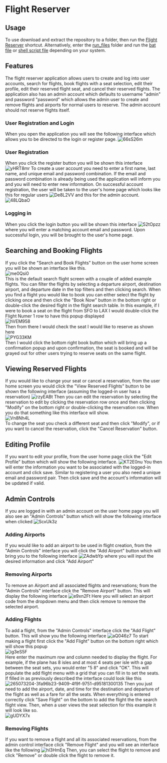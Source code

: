 # **Flight Reserver**

## **Usage**

To use download and extract the repository to a folder, then run the [Flight Reserver](https://github.com/mrmaxwellm9/Flight-Reserver/blob/main/Flight%20Reserver.lnk) shortcut. Alternatively, enter the [run_files](https://github.com/mrmaxwellm9/Flight-Reserver/tree/main/run_files) folder and run the [bat file](https://github.com/mrmaxwellm9/Flight-Reserver/blob/main/run_files/RunFlightReserver.bat) or [shell script file](https://github.com/mrmaxwellm9/Flight-Reserver/blob/main/run_files/RunFlightReserver.sh) depending on your system.

## **Features**

The flight reserver application allows users to create and log into user accounts, search for flights, book flights with a seat selection, edit their profile, edit their reserved flight seat, and cancel their reserved flights. The application also has an admin account which defaults to username "admin" and password "password" which allows the admin user to create and remove flights and airports for normal users to reserve. The admin account should not reserve flights itself.

### **User Registration and Login**

When you open the application you will see the following interface which allows you to be directed to the login or register page.
![66sS26m](https://github.com/mrmaxwellm9/Flight-Reserver/assets/130167736/29e6ac0b-fa41-4803-9bac-d19f6077b176)

### **User Registration**

When you click the register button you will be shown this interface
![yHRT8mr](https://github.com/mrmaxwellm9/Flight-Reserver/assets/130167736/d22a594d-16c1-4e88-9c01-36a186c0ebde) 
To create a user account you need to enter a first name, last name, and unique email and password combination. If the email and password combination is already being used the application will inform you and you will need to enter new information. On successful account registration, the user will be taken to the user's home page which looks like this for regular users 
![De8L2VV](https://github.com/mrmaxwellm9/Flight-Reserver/assets/130167736/a41e3571-a5d3-4187-a244-9790a26dfbf7)
and this for the admin account.
![48LQbaO](https://github.com/mrmaxwellm9/Flight-Reserver/assets/130167736/0ae52cfd-51f4-410e-9699-3a2272a920d9)

### **Logging in**

When you click the login button you will be shown this interface
![52tOpzz](https://github.com/mrmaxwellm9/Flight-Reserver/assets/130167736/b11192b3-e058-4b00-8933-9a03bbc2cb4d)\
where you will enter a matching account email and password. Upon successful login, you will be brought to the user's home page.

## **Searching and Booking Flights**

If you click the "Search and Book Flights" button on the user home screen you will be shown an interface like this. <br/>
![me0Qsi0](https://github.com/mrmaxwellm9/Flight-Reserver/assets/130167736/08073dd9-bea9-4477-bb38-e6017636a0a7) <br/>
This is the default search flight screen with a couple of added example flights. You can filter the flights by selecting a departure airport, destination airport, and departure date in the top filters and then clicking search. When you find a flight you would like to book you can either select the flight by clicking once and then click the "Book Now" button in the bottom right or double-click the desired flight in the flight search table. In this example, if I were to book a seat on the flight from SFO to LAX I would double-click the Flight Numer 1 row to have this popup displayed <br/>
![hVEM958](https://github.com/mrmaxwellm9/Flight-Reserver/assets/130167736/d19f3727-dbb2-4a75-a1ba-242bbb1c9ed8) <br/>
Then from there I would check the seat I would like to reserve as shown here <br/>
![PYG33KM](https://github.com/mrmaxwellm9/Flight-Reserver/assets/130167736/e5220f2c-d8be-4c62-9179-1a47dff4cc3b) <br/>
Then I would click the bottom right book button which will bring up a confirmation popup and upon confirmation, the seat is booked and will be grayed out for other users trying to reserve seats on the same flight.

## **Viewing Reserved Flights**

If you would like to change your seat or cancel a reservation, from the user home screen you would click the "View Reserved Flights" button to be shown the following interface (assuming the logged-in user has a reservation)
![rzyEABt](https://github.com/mrmaxwellm9/Flight-Reserver/assets/130167736/850ba6d4-3131-4c2c-b5ce-57f22233dea3)
Then you can edit the reservation by selecting the reservation to edit by clicking the reservation row once and then clicking "Modify" on the bottom right or double-clicking the reservation row. When you do that something like this interface will show. <br/>
![Vn8Nh4L](https://github.com/mrmaxwellm9/Flight-Reserver/assets/130167736/f1270aa0-4867-428b-af04-7b847f532bf6) <br/>
To change the seat you check a different seat and then click "Modify", or if you want to cancel the reservation, click the "Cancel Reservation" button.

## **Editing Profile**

If you want to edit your profile, from the user home page click the "Edit Profile" button which will show the following interface.
![KT2E0nu](https://github.com/mrmaxwellm9/Flight-Reserver/assets/130167736/3919daeb-b271-4073-9cb8-0fff333aeb3b)
You then will enter the information you want to be associated with the logged-in account and click save. Similar to registering a user you also need a unique email and password pair. Then click save and the account's information will be updated if valid.

## **Admin Controls**

If you are logged in with an admin account on the user home page you will also see an "Admin Controls" button which will show the following interface when clicked 
![ScxUk3z](https://github.com/mrmaxwellm9/Flight-Reserver/assets/130167736/8dce6957-82b5-4e81-898d-16737b6bf752)

### **Adding Airports**

If you would like to add an airport to be used in flight creation, from the "Admin Controls" interface you will click the "Add Airport" button which will bring you to the following interface
![ZAdwbYp](https://github.com/mrmaxwellm9/Flight-Reserver/assets/130167736/9e84aeca-de86-4d4c-95fa-00de8d32be6b)
where you will input the desired information and click "Add Airport"

### **Removing Airports**

To remove an Airport and all associated flights and reservations; from the "Admin Controls" interface click the "Remove Airport" button. This will display the following interface
![e9xn2Ft](https://github.com/mrmaxwellm9/Flight-Reserver/assets/130167736/b66f85bf-2b05-43db-ac1b-9eb3f7358a87)
Here you will select an airport code from the dropdown menu and then click remove to remove the selected airport.

### **Adding Flights**

To add a flight, from the "Admin Controls" interface click the "Add Flight" button. This will show you the following interface
![aQ046z7](https://github.com/mrmaxwellm9/Flight-Reserver/assets/130167736/899ae9ef-8611-4be0-9237-2a4843fffc8f)
To start making a flight first click the "Add Flight" button on the bottom right which will show this popup <br/>
![ig3eS5F](https://github.com/mrmaxwellm9/Flight-Reserver/assets/130167736/9e849467-fc60-4d56-9427-a2e6188d23ca) <br/>
Here enter the maximum row and column needed to display the flight. For example, if the plane has 8 isles and at most 4 seats per isle with a gap between the seat sets, you would enter "5 8" and click "OK". This will populate the add flight menu with a grid that you can fill in to set the seats. If filled in as previously described the interface could look like this
![265073204-3fa96b23-9409-4f9f-9751-d95181300135](https://github.com/mrmaxwellm9/Flight-Reserver/assets/130167736/ceb129d0-290e-4f55-83f8-41c579bd7a1d)
Then you just need to add the airport, date, and time for the destination and departure of the flight as well as a fare for all the seats. When everything is entered correctly click "Save Flight" on the bottom to add the flight the the search flight view. Then, when a user views the seat selection for this example it will look like so. <br/>
![gUDYX7x](https://github.com/mrmaxwellm9/Flight-Reserver/assets/130167736/c18009b2-7d90-4eb4-ad5f-47334f8f3b36)

### **Removing Flights**

If you want to remove a flight and all its associated reservations, from the admin control interface click "Remove Flight" and you will see an interface like the following
![hI3HmEq](https://github.com/mrmaxwellm9/Flight-Reserver/assets/130167736/82bca721-068e-49ba-8b6e-45382221d0d2)
Then, you can select the flight to remove and click "Remove" or double click the flight to remove it.

